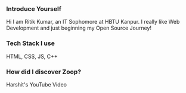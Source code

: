 ### Introduce Yourself
Hi I am Ritik Kumar, an IT Sophomore at HBTU Kanpur. I really like Web Development and just beginning my Open Source Journey!

### Tech Stack I use
HTML, CSS, JS, C++

### How did I discover Zoop?
Harshit's YouTube Video
